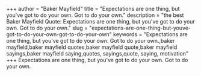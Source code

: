 +++
author = "Baker Mayfield"
title = "Expectations are one thing, but you've got to do your own. Got to do your own."
description = "the best Baker Mayfield Quote: Expectations are one thing, but you've got to do your own. Got to do your own."
slug = "expectations-are-one-thing-but-youve-got-to-do-your-own-got-to-do-your-own"
keywords = "Expectations are one thing, but you've got to do your own. Got to do your own.,baker mayfield,baker mayfield quotes,baker mayfield quote,baker mayfield sayings,baker mayfield saying,quotes, sayings,quote, saying, motivation"
+++
Expectations are one thing, but you've got to do your own. Got to do your own.
